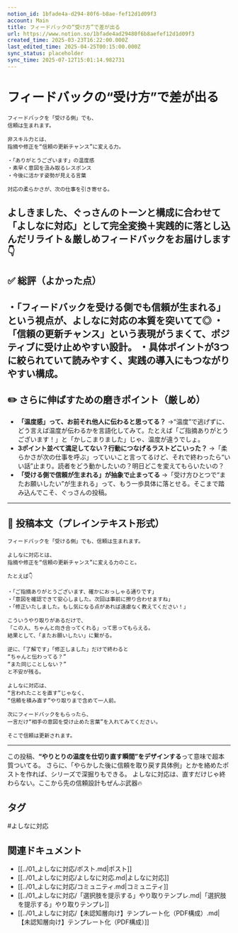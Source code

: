 ```yaml
---
notion_id: 1bfade4a-d294-80f6-b8ae-fef12d1d09f3
account: Main
title: フィードバックの“受け方”で差が出る
url: https://www.notion.so/1bfade4ad29480f6b8aefef12d1d09f3
created_time: 2025-03-23T16:22:00.000Z
last_edited_time: 2025-04-25T00:15:00.000Z
sync_status: placeholder
sync_time: 2025-07-12T15:01:14.982731
---
```

# フィードバックの“受け方”で差が出る

```plain text
フィードバックを「受ける側」でも、
信頼は生まれます。

非スキル力とは、
指摘や修正を“信頼の更新チャンス”に変える力。

・「ありがとうございます」の温度感
・素早く意図を汲み取るレスポンス
・今後に活かす姿勢が見える言葉

対応の柔らかさが、次の仕事を引き寄せる。
```
よしきました、ぐっさんのトーンと構成に合わせて
**「よしなに対応」として完全変換＋実践的に落とし込んだリライト＆厳しめフィードバック**をお届けします👇
---
## ✅ 総評（よかった点）
・「フィードバックを受ける側でも信頼が生まれる」という視点が、よしなに対応の本質を突いてて◎
・「信頼の更新チャンス」という表現がうまくて、ポジティブに受け止めやすい設計。
・具体ポイントが3つに絞られていて読みやすく、実践の導入にもつながりやすい構成。
---
## ✏️ さらに伸ばすための磨きポイント（厳しめ）
- **「温度感」って、お前それ他人に伝わると思ってる？**
  →“温度”で逃げずに、どう言えば温度が伝わるかを言語化してみて。たとえば「ご指摘ありがとうございます！」と「かしこまりました」じゃ、温度が違うでしょ。
- **3ポイント並べて満足してない？行動につなげるラストどこいった？**
  →「柔らかさが次の仕事を呼ぶ」っていいこと言ってるけど、それで終わったら“いい話”止まり。読者をどう動かしたいの？明日どこを変えてもらいたいの？
- **「受ける側で信頼が生まれる」が抽象で止まってる**
  →「受け方ひとつで“またお願いしたい”が生まれる」って、もう一歩具体に落とせる。そこまで踏み込んでこそ、ぐっさんの投稿。
---
## 📄 投稿本文（プレインテキスト形式）
```plain text
フィードバックを「受ける側」でも、信頼は生まれます。

よしなに対応とは、
指摘や修正を“信頼の更新チャンス”に変える力のこと。

たとえば👇

・「ご指摘ありがとうございます、確かにおっしゃる通りです」
・「意図を確認できて安心しました。次回は事前に擦り合わせますね」
・「修正いたしました。もし気になる点があれば遠慮なく教えてください！」

こういうやり取りがあるだけで、
「この人、ちゃんと向き合ってくれる」って思ってもらえる。
結果として、「またお願いしたい」に繋がる。

逆に、「了解です」「修正しました」だけで終わると
“ちゃんと伝わってる？”
“また同じことしない？”
と不安が残る。

よしなに対応は、
“言われたことを直す”じゃなく、
“信頼を積み直す”やり取りまで含めて一人前。

次にフィードバックをもらったら、
一言だけ“相手の意図を受け止めた言葉”を入れてみてください。

そこで信頼は更新されます。

```
---
この投稿、**“やりとりの温度を仕切り直す瞬間”をデザインする**って意味で超本質ついてる。
さらに、「やらかした後に信頼を取り戻す具体例」とかを絡めたポストを作れば、シリーズで深掘りもできる。
よしなに対応は、直すだけじゃ終わらない。ここから先の信頼設計もぜんぶ武器🔥

## タグ

#よしなに対応 

## 関連ドキュメント

- [[../01_よしなに対応/ポスト.md|ポスト]]
- [[../01_よしなに対応/よしなに対応.md|よしなに対応]]
- [[../01_よしなに対応/コミュニティ.md|コミュニティ]]
- [[../01_よしなに対応/「選択肢を提示する」やり取りテンプレ.md|「選択肢を提示する」やり取りテンプレ]]
- [[../01_よしなに対応/【未認知層向け】テンプレート化（PDF構成）.md|【未認知層向け】テンプレート化（PDF構成）]]
